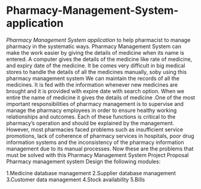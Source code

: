 # Pharmacy-Management-System-application

*Pharmacy Management System application* to help pharmacist to manage pharmacy in the systematic ways. Pharmacy Management System can make the work easier by giving the details of medicine when its name is entered. A computer gives the details of the medicine like rate of medicine, and expiry date of the medicine. It be comes very difficult in big medical stores to handle the details of all the medicines manually, soby using this pharmacy management system We can maintain the records of all the medicines. It is fed with the information whenever new medicines are brought and it is provided with expire date with search option. When we entire the name of medicine it gives the details of medicine .One of the most important responsibilities of pharmacy management is to supervise and manage the pharmacy employees in order to ensure healthy working relationships and outcomes. Each of these functions is critical to the pharmacy’s operation and should be explained by the management. However, most pharmacies faced problems such as insufficient service promotions, lack of coherence of pharmacy services in hospitals, poor drug information systems and the inconsistency of the pharmacy information management due to its manual processes. Now these are the problems that must be solved with this Pharmacy Management System Project Proposal Pharmacy management system Design the following modules: 

1.Medicine database management 
2.Supplier database management 
3.Customer data management 
4.Stock availability 
5.Bills
